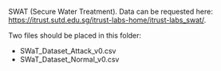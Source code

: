 SWAT (Secure Water Treatment). 
Data can be requested here: https://itrust.sutd.edu.sg/itrust-labs-home/itrust-labs_swat/.

Two files should be placed in this folder:
- SWaT_Dataset_Attack_v0.csv
- SWaT_Dataset_Normal_v0.csv